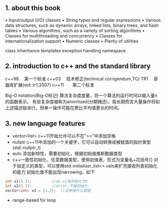 ## 1. about this book
• Input/output (I/O) classes
• String types and regular expressions
• Various data structures, such as dynamic arrays, linked lists, binary trees, and hash tables
• Various algorithms, such as a variety of sorting algorithms
• Classes for multithreading and concurrency
• Classes for internationalization support
• Numeric classes
• Plenty of utilities

class 
inheritance
templates 
exception handling
namespace

## 2. introduction to c++ and the standard library
c++98 　第一个标准
c++03 　技术修正(technical corrigendum,TC)
TR1   　容器库扩展(std::tr1,2007)
c++11　　第二个标准

Big-O notation(Big-O标记)
算法复杂度度量，将一个算法的运行时间以输入量n的函数表示。
有些复杂度被称为amortized(分期摊还)，指长期而言大量操作将如上述描述般进行，但单一操作可能花费比平均值更长的时间。

## 3. new language features
- vector<list<int>> c++11开始允许可以不在">>"中添加空格
- nullptr c++11中添加的一个关键字，它可以自动转换成被赋值的指针类型(std::nullptr_t)
- auto 添加新特性，需要初始化，根据初始值推断数据类型
- c++一致性初始化，任意数据类型，使用初值表，形式为变量名+花括号{}
    对于自定义的类型，可以使用std::initializer_list<> vals来扩充接收列表初始化的能力
    初始化值不能出现narrowing，如下
```c
int x1(5.3);         //ok,x1被初始化为5
int x2{5.3};         //error,不被初始化，
vector<int> x3 = {1,2};  //这种是什么赋值 
```
- range-based for loop
